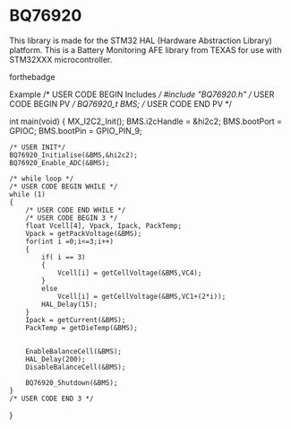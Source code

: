# BQ76920
This library is made for the STM32 HAL (Hardware Abstraction Library) platform. This is a Battery Monitoring AFE library from TEXAS for use with STM32XXX microcontroller.

forthebadge

Example
/* USER CODE BEGIN Includes */
#include "BQ76920.h"
/* USER CODE BEGIN PV */
BQ76920_t BMS;
/* USER CODE END PV */

int main(void)
{
    MX_I2C2_Init();
    BMS.i2cHandle = &hi2c2;
    BMS.bootPort = GPIOC;
    BMS.bootPin  = GPIO_PIN_9;
    
    /* USER INIT*/
    BQ76920_Initialise(&BMS,&hi2c2);
    BQ76920_Enable_ADC(&BMS);

    /* while loop */
    /* USER CODE BEGIN WHILE */
    while (1)
    {
        /* USER CODE END WHILE */
        /* USER CODE BEGIN 3 */
        float Vcell[4], Vpack, Ipack, PackTemp;
        Vpack = getPackVoltage(&BMS);
        for(int i =0;i<=3;i++)
        {
            if( i == 3)
            {
                Vcell[i] = getCellVoltage(&BMS,VC4);
            }
            else
                Vcell[i] = getCellVoltage(&BMS,VC1+(2*i));
            HAL_Delay(15); 
        }
        Ipack = getCurrent(&BMS);
        PackTemp = getDieTemp(&BMS);
        
        
        EnableBalanceCell(&BMS);
        HAL_Delay(200);
        DisableBalanceCell(&BMS);

        BQ76920_Shutdown(&BMS);
    }
    /* USER CODE END 3 */
}
